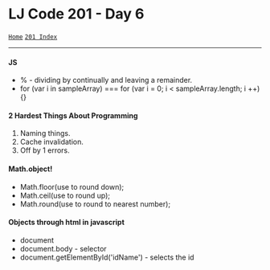 # LJ Code 201 - Day 6
<a href="../README.md">`Home`</a>
<a href="201_README.md">`201 Index`</a>
<hr>

#### JS
   - % - dividing by continually and leaving a remainder.
   - for (var i in sampleArray) === for (var i = 0; i < sampleArray.length; i ++) {}

#### 2 Hardest Things About Programming
  1. Naming things.
  2. Cache invalidation.
  3. Off by 1 errors.

#### Math.object!
  - Math.floor(use to round down);
  - Math.ceil(use to round up);
  - Math.round(use to round to nearest number);

#### Objects through html in javascript
  - document
  - document.body - selector
  - document.getElementById('idName') - selects the id

